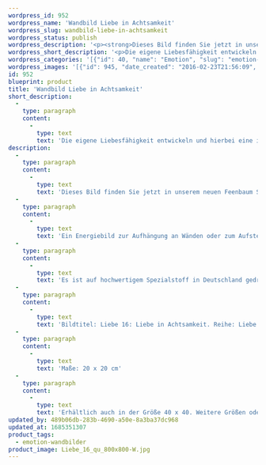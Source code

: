 ```yaml
---
wordpress_id: 952
wordpress_name: 'Wandbild Liebe in Achtsamkeit'
wordpress_slug: wandbild-liebe-in-achtsamkeit
wordpress_status: publish
wordpress_description: '<p><strong>Dieses Bild finden Sie jetzt in unserem neuen <a href="https://www.feenbaum.de/bilder/wandbild-liebe-in-achtsamkeit?c=14">Feenbaum Shop online</a>.</strong></p><p>Ein Energiebild zur Aufhängung an Wänden oder zum Aufstellen im Raum mit einem aktivierbaren Informationsfeld zu: Liebe - Liebevolle Achtsamkeit  - Liebevoll sein - Heiterkeit - Bodenständigkeit - Fruchtbarkeit (im übertragenen Sinne): Die eigene Liebesfähigkeit entwickeln und hierbei eine innere Haltung von Achtsamkeit ausbilden. Liebe in unterschiedlichen Facetten in Verbindung mit Gefühlen von Freude und Humor empfangen und geben.</p><p>Es ist auf hochwertigem Spezialstoff in Deutschland gedruckt und sorgfältig in Handarbeit auf Holzkeilrahmen aufgezogen. Laut Herstellerangaben ist der farbintensive Druck 70 Jahre lichtecht, waschbar und in einem umweltorientierten Verfahren hergestellt. Der Oberstoff ist mit einer Spezialbeschichtung unterfüttert, so dass, bei Aufhängung an der Wand, der rückseitige Holzrahmen auch bei hellen Farben unsichtbar ist.</p><p>Bildtitel: Liebe 16: Liebe in Achtsamkeit. Reihe: Liebe</p><p>Maße: 20 x 20 cm</p><p>Erhältlich auch in der Größe 40 x 40. Weitere Größen oder andere Seitenverhältnisse, sind bis 200 cm individuell für Sie innerhalb weniger Tage herstellbar. Bitte kontaktieren Sie uns hierfür unter <a href="mailto:info@elvedenverlag.de">info@elvedenverlag.de</a>.</p><p><a href="https://my.feenbaum.de/anwendung-energie-wandbilder/">Anwendungshinweise</a>      <a href="https://my.feenbaum.de/produktinformation-wandbilder/">Produktinformationen</a></p>'
wordpress_short_description: '<p>Die eigene Liebesfähigkeit entwickeln und hierbei eine innere Haltung von Achtsamkeit ausbilden. <strong>Dieses Bild finden Sie jetzt in unserem neuen <a href="https://www.feenbaum.de/bilder/wandbild-liebe-in-achtsamkeit?c=14">Feenbaum Shop online</a>.</strong></p>'
wordpress_categories: '[{"id": 40, "name": "Emotion", "slug": "emotion-wandbilder"}]'
wordpress_images: '[{"id": 945, "date_created": "2016-02-23T21:56:09", "date_created_gmt": "2016-02-23T19:56:09", "date_modified": "2016-02-23T21:56:09", "date_modified_gmt": "2016-02-23T19:56:09", "src": "https://my.feenbaum.de/wp-content/uploads/2016/02/Liebe_16_qu_800x800-W.jpg", "name": "Liebe_16_qu_800x800-W", "alt": ""}]'
id: 952
blueprint: product
title: 'Wandbild Liebe in Achtsamkeit'
short_description:
  -
    type: paragraph
    content:
      -
        type: text
        text: 'Die eigene Liebesfähigkeit entwickeln und hierbei eine innere Haltung von Achtsamkeit ausbilden. Dieses Bild finden Sie jetzt in unserem neuen Feenbaum Shop online.'
description:
  -
    type: paragraph
    content:
      -
        type: text
        text: 'Dieses Bild finden Sie jetzt in unserem neuen Feenbaum Shop online.'
  -
    type: paragraph
    content:
      -
        type: text
        text: 'Ein Energiebild zur Aufhängung an Wänden oder zum Aufstellen im Raum mit einem aktivierbaren Informationsfeld zu: Liebe - Liebevolle Achtsamkeit  - Liebevoll sein - Heiterkeit - Bodenständigkeit - Fruchtbarkeit (im übertragenen Sinne): Die eigene Liebesfähigkeit entwickeln und hierbei eine innere Haltung von Achtsamkeit ausbilden. Liebe in unterschiedlichen Facetten in Verbindung mit Gefühlen von Freude und Humor empfangen und geben.'
  -
    type: paragraph
    content:
      -
        type: text
        text: 'Es ist auf hochwertigem Spezialstoff in Deutschland gedruckt und sorgfältig in Handarbeit auf Holzkeilrahmen aufgezogen. Laut Herstellerangaben ist der farbintensive Druck 70 Jahre lichtecht, waschbar und in einem umweltorientierten Verfahren hergestellt. Der Oberstoff ist mit einer Spezialbeschichtung unterfüttert, so dass, bei Aufhängung an der Wand, der rückseitige Holzrahmen auch bei hellen Farben unsichtbar ist.'
  -
    type: paragraph
    content:
      -
        type: text
        text: 'Bildtitel: Liebe 16: Liebe in Achtsamkeit. Reihe: Liebe'
  -
    type: paragraph
    content:
      -
        type: text
        text: 'Maße: 20 x 20 cm'
  -
    type: paragraph
    content:
      -
        type: text
        text: 'Erhältlich auch in der Größe 40 x 40. Weitere Größen oder andere Seitenverhältnisse, sind bis 200 cm individuell für Sie innerhalb weniger Tage herstellbar. Bitte kontaktieren Sie uns hierfür unter info@elvedenverlag.de.'
updated_by: 489b06db-283b-4690-a50e-8a3ba37dc968
updated_at: 1685351307
product_tags:
  - emotion-wandbilder
product_image: Liebe_16_qu_800x800-W.jpg
---
```

